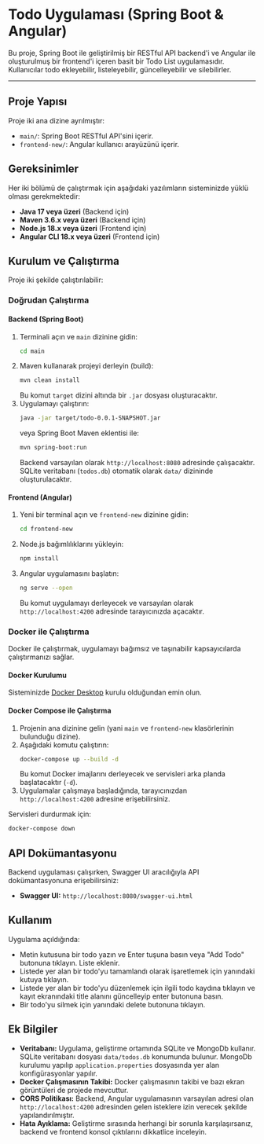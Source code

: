# Todo Uygulaması (Spring Boot & Angular)

Bu proje, Spring Boot ile geliştirilmiş bir RESTful API backend'i ve Angular ile oluşturulmuş bir frontend'i içeren basit bir Todo List uygulamasıdır. Kullanıcılar todo ekleyebilir, listeleyebilir, güncelleyebilir ve silebilirler.

---

## Proje Yapısı

Proje iki ana dizine ayrılmıştır:

* `main/`: Spring Boot RESTful API'sini içerir.
* `frontend-new/`: Angular kullanıcı arayüzünü içerir.

## Gereksinimler

Her iki bölümü de çalıştırmak için aşağıdaki yazılımların sisteminizde yüklü olması gerekmektedir:

* **Java 17 veya üzeri** (Backend için)
* **Maven 3.6.x veya üzeri** (Backend için)
* **Node.js 18.x veya üzeri** (Frontend için)
* **Angular CLI 18.x veya üzeri** (Frontend için)

## Kurulum ve Çalıştırma

Proje iki şekilde çalıştırılabilir:

### Doğrudan Çalıştırma

#### Backend (Spring Boot)

1.  Terminali açın ve `main` dizinine gidin:
    ```bash
    cd main
    ```
2.  Maven kullanarak projeyi derleyin (build):
    ```bash
    mvn clean install
    ```
    Bu komut `target` dizini altında bir `.jar` dosyası oluşturacaktır.
3.  Uygulamayı çalıştırın:
    ```bash
    java -jar target/todo-0.0.1-SNAPSHOT.jar
    ```
    veya Spring Boot Maven eklentisi ile:
    ```bash
    mvn spring-boot:run
    ```
    Backend varsayılan olarak `http://localhost:8080` adresinde çalışacaktır. SQLite veritabanı (`todos.db`) otomatik olarak `data/` dizininde oluşturulacaktır.

#### Frontend (Angular)

1.  Yeni bir terminal açın ve `frontend-new` dizinine gidin:
    ```bash
    cd frontend-new
    ```
2.  Node.js bağımlılıklarını yükleyin:
    ```bash
    npm install
    ```
3.  Angular uygulamasını başlatın:
    ```bash
    ng serve --open
    ```
    Bu komut uygulamayı derleyecek ve varsayılan olarak `http://localhost:4200` adresinde tarayıcınızda açacaktır.

### Docker ile Çalıştırma

Docker ile çalıştırmak, uygulamayı bağımsız ve taşınabilir kapsayıcılarda çalıştırmanızı sağlar.

#### Docker Kurulumu

Sisteminizde [Docker Desktop](https://www.docker.com/products/docker-desktop/) kurulu olduğundan emin olun.

#### Docker Compose ile Çalıştırma

1.  Projenin ana dizinine gelin (yani `main` ve `frontend-new` klasörlerinin bulunduğu dizine).
2.  Aşağıdaki komutu çalıştırın:
    ```bash
    docker-compose up --build -d
    ```
    Bu komut Docker imajlarını derleyecek ve servisleri arka planda başlatacaktır (`-d`).
3.  Uygulamalar çalışmaya başladığında, tarayıcınızdan `http://localhost:4200` adresine erişebilirsiniz.

Servisleri durdurmak için:
```bash
docker-compose down
```

## API Dokümantasyonu

Backend uygulaması çalışırken, Swagger UI aracılığıyla API dokümantasyonuna erişebilirsiniz:

* **Swagger UI:** `http://localhost:8080/swagger-ui.html`

## Kullanım

Uygulama açıldığında:

* Metin kutusuna bir todo yazın ve Enter tuşuna basın veya "Add Todo" butonuna tıklayın. Liste eklenir.
* Listede yer alan bir todo'yu tamamlandı olarak işaretlemek için yanındaki kutuya tıklayın.
* Listede yer alan bir todo'yu düzenlemek için ilgili todo kaydına tıklayın ve kayıt ekranındaki title alanını güncelleyip enter butonuna basın.
* Bir todo'yu silmek için yanındaki delete butonuna tıklayın.

## Ek Bilgiler

* **Veritabanı:** Uygulama, geliştirme ortamında SQLite ve MongoDb kullanır. SQLite veritabanı dosyası `data/todos.db` konumunda bulunur. MongoDb kurulumu yapılıp `application.properties` dosyasında yer alan konfigürasyonlar yapılır.
* **Docker Çalışmasının Takibi:** Docker çalışmasının takibi ve bazı ekran görüntüleri de projede mevcuttur.
* **CORS Politikası:** Backend, Angular uygulamasının varsayılan adresi olan `http://localhost:4200` adresinden gelen isteklere izin verecek şekilde yapılandırılmıştır.
* **Hata Ayıklama:** Geliştirme sırasında herhangi bir sorunla karşılaşırsanız, backend ve frontend konsol çıktılarını dikkatlice inceleyin.